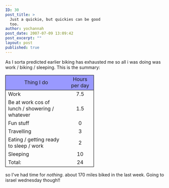 ```yaml
---
ID: 30
post_title: >
  Just a quickie, but quickies can be good
  too.
author: yochannah
post_date: 2007-07-09 13:09:42
post_excerpt: ""
layout: post
published: true
---
```

As I sorta predicted earlier biking has exhausted me so all i was doing was work / biking / sleeping. This is the summary:
<table border="0" cellspacing="0" cols="2" frame="void" rules="none">
<tr>
<td style="border-top: 1px solid #000000; border-left: 1px solid #000000; border-bottom: 1px solid #000000" align="center" bgcolor="#9999ff" height="38" valign="middle" width="177">Thing I do</td>
<td style="border-top: 1px solid #000000; border-right: 1px solid #000000; border-bottom: 1px solid #000000" align="center" bgcolor="#9999ff" valign="middle" width="69">Hours per day</td>
</tr>
<tr>
<td style="border-left: 1px solid #000000" align="left" height="19" valign="middle">Work</td>
<td style="border-right: 1px solid #000000" sdval="7.5" sdnum="2057;" align="center" valign="middle">7.5</td>
</tr>
<tr>
<td style="border-left: 1px solid #000000" align="left" height="36" valign="middle">Be at work cos of lunch / showering / whatever</td>
<td style="border-right: 1px solid #000000" sdval="1.5" sdnum="2057;" align="center" valign="middle">1.5</td>
</tr>
<tr>
<td style="border-left: 1px solid #000000" align="left" height="19" valign="middle">Fun stuff</td>
<td style="border-right: 1px solid #000000" sdval="0" sdnum="2057;" align="center" valign="middle">0</td>
</tr>
<tr>
<td style="border-left: 1px solid #000000" align="left" height="19" valign="middle">Travelling</td>
<td style="border-right: 1px solid #000000" sdval="3" sdnum="2057;" align="center" valign="middle">3</td>
</tr>
<tr>
<td style="border-left: 1px solid #000000" align="left" height="36" valign="middle">Eating / getting ready to sleep / work</td>
<td style="border-right: 1px solid #000000" sdval="2" sdnum="2057;" align="center" valign="middle">2</td>
</tr>
<tr>
<td style="border-left: 1px solid #000000" align="left" height="19" valign="middle">Sleeping</td>
<td style="border-right: 1px solid #000000" sdval="10" sdnum="2057;" align="center" valign="middle">10</td>
</tr>
<tr>
<td style="border-left: 1px solid #000000; border-bottom: 1px solid #000000" align="left" height="18" valign="middle">Total:</td>
<td style="border-right: 1px solid #000000; border-bottom: 1px solid #000000" sdval="24" sdnum="2057;" align="center" valign="middle">24</td>
</tr>
</table>
so I've had time for <em>nothing</em>. about 170 miles biked in the last week. Going to israel wednesday though!!